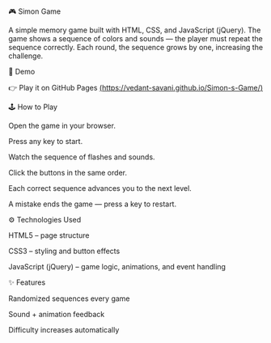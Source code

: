 🎮 Simon Game

A simple memory game built with HTML, CSS, and JavaScript (jQuery).
The game shows a sequence of colors and sounds — the player must repeat the sequence correctly. Each round, the sequence grows by one, increasing the challenge.

🚀 Demo

👉 Play it on GitHub Pages
[
(https://vedant-savani.github.io/Simon-s-Game/)](https://vedant-savani.github.io/Simon-s-Game/)


🕹️ How to Play

Open the game in your browser.

Press any key to start.

Watch the sequence of flashes and sounds.

Click the buttons in the same order.

Each correct sequence advances you to the next level.

A mistake ends the game — press a key to restart.

⚙️ Technologies Used

HTML5 – page structure

CSS3 – styling and button effects

JavaScript (jQuery) – game logic, animations, and event handling

✨ Features

Randomized sequences every game

Sound + animation feedback

Difficulty increases automatically

